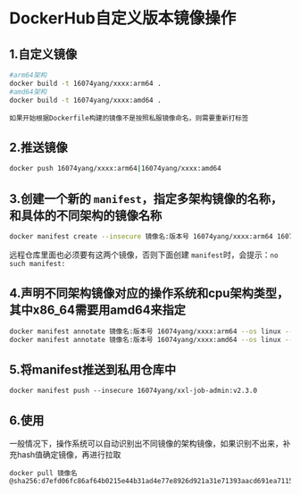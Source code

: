 # DockerHub自定义版本镜像操作

## 1.自定义镜像

````sh
#arm64架构
docker build -t 16074yang/xxxx:arm64 .
#amd64架构
docker build -t 16074yang/xxxx:amd64 .
````

`如果开始根据Dockerfile构建的镜像不是按照私服镜像命名，则需要重新打标签`

## 2.推送镜像

```sh
docker push 16074yang/xxxx:arm64|16074yang/xxxx:amd64
```

## 3.创建一个新的 `manifest`，指定多架构镜像的名称，和具体的不同架构的镜像名称

```sh
docker manifest create --insecure 镜像名:版本号 16074yang/xxxx:arm64 16074yang/xxxx:amd64
```

远程仓库里面也必须要有这两个镜像，否则下面创建 `manifest`时，会提示：`no such manifest: `

## 4.声明不同架构镜像对应的操作系统和cpu架构类型，其中x86_64需要用amd64来指定

````sh
docker manifest annotate 镜像名:版本号 16074yang/xxxx:arm64 --os linux --arch arm64 
docker manifest annotate 镜像名:版本号 16074yang/xxxx:amd64 --os linux --arch amd64
````

## 5.将manifest推送到私用仓库中

```
docker manifest push --insecure 16074yang/xxl-job-admin:v2.3.0
```

## 6.使用

一般情况下，操作系统可以自动识别出不同镜像的架构镜像，如果识别不出来，补充hash值确定镜像，再进行拉取

````
docker pull 镜像名@sha256:d7efd06fc86af64b0215e44b31ad4e77e8926d921a31e71393aacd691ea71154
````


